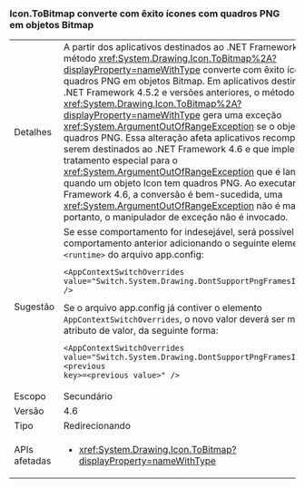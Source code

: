 ### <a name="icontobitmap-successfully-converts-icons-with-png-frames-into-bitmap-objects"></a>Icon.ToBitmap converte com êxito ícones com quadros PNG em objetos Bitmap

|   |   |
|---|---|
|Detalhes|A partir dos aplicativos destinados ao .NET Framework 4.6, o método <xref:System.Drawing.Icon.ToBitmap%2A?displayProperty=nameWithType> converte com êxito ícones com quadros PNG em objetos Bitmap. Em aplicativos destinados ao .NET Framework 4.5.2 e versões anteriores, o método <xref:System.Drawing.Icon.ToBitmap%2A?displayProperty=nameWithType> gera uma exceção <xref:System.ArgumentOutOfRangeException> se o objeto Icon tiver quadros PNG. Essa alteração afeta aplicativos recompilados para serem destinados ao .NET Framework 4.6 e que implementam um tratamento especial para o <xref:System.ArgumentOutOfRangeException> que é lançado quando um objeto Icon tem quadros PNG. Ao executar no .NET Framework 4.6, a conversão é bem-sucedida, uma <xref:System.ArgumentOutOfRangeException> não é mais gerada e, portanto, o manipulador de exceção não é invocado.|
|Sugestão|Se esse comportamento for indesejável, será possível reter o comportamento anterior adicionando o seguinte elemento à seção <code>&lt;runtime&gt;</code> do arquivo app.config:<pre><code class="language-xml">&lt;AppContextSwitchOverrides&#13;&#10;value=&quot;Switch.System.Drawing.DontSupportPngFramesInIcons=true&quot; /&gt;&#13;&#10;</code></pre>Se o arquivo app.config já contiver o elemento <code>AppContextSwitchOverrides</code>, o novo valor deverá ser mesclado ao atributo de valor, da seguinte forma:<pre><code class="language-xml">&lt;AppContextSwitchOverrides&#13;&#10;value=&quot;Switch.System.Drawing.DontSupportPngFramesInIcons=true;&lt;previous key&gt;=&lt;previous value&gt;&quot; /&gt;&#13;&#10;</code></pre>|
|Escopo|Secundário|
|Versão|4.6|
|Tipo|Redirecionando|
|APIs afetadas|<ul><li><xref:System.Drawing.Icon.ToBitmap?displayProperty=nameWithType></li></ul>|

